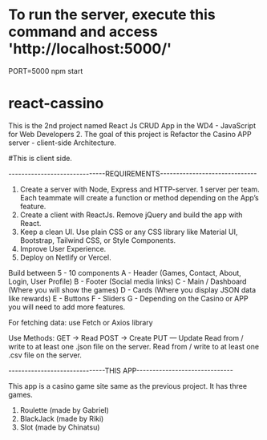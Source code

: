 # To run the server, execute this command and access 'http://localhost:5000/'
PORT=5000 npm start

# react-cassino

This is the 2nd project named React Js CRUD App in the WD4 - JavaScript for Web Developers 2.
The goal of this project is Refactor the Casino APP server - client-side Architecture.

#This is client side.


------------------------------REQUIREMENTS------------------------------

1. Create a server with Node, Express and HTTP-server. 1 server per team.
Each teammate will create a function or method depending on the App’s
feature.
2. Create a client with ReactJs. Remove jQuery and build the app with React.
3. Keep a clean UI. Use plain CSS or any CSS library like Material UI,
Bootstrap, Tailwind CSS, or Style Components.
4. Improve User Experience.
5. Deploy on Netlify or Vercel.

Build between 5 - 10 components
A - Header (Games, Contact, About, Login, User Profile)
B - Footer (Social media links)
C - Main / Dashboard (Where you will show the games)
D - Cards (Where you display JSON data like rewards)
E - Buttons
F - Sliders
G - Depending on the Casino or APP you will need to add more features.

For fetching data: use Fetch or Axios library

Use Methods:
GET → Read
POST → Create
PUT — Update
Read from / write to at least one .json file on the server.
Read from / write to at least one .csv file on the server.


------------------------------THIS APP------------------------------

This app is a casino game site same as the previous project.
It has three games.

1. Roulette (made by Gabriel)
2. BlackJack (made by Riki)
3. Slot (made by Chinatsu)

